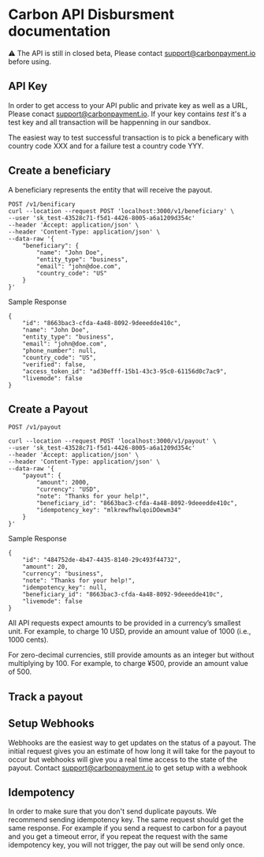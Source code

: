 # Carbon API Disbursment documentation
:warning: The API is still in closed beta, Please contact support@carbonpayment.io before using.

## API Key
In order to get access to your API public and private key as well as a URL, Please conact support@carbonpayment.io.
If your key contains _test_ it's a test key and all transaction will be happenning in our sandbox.

The easiest way to test successful transaction is to pick a beneficary with country code XXX and for a failure test a country code YYY.

## Create a beneficiary
A beneficiary represents the entity that will receive the payout.

```
POST /v1/benificary
curl --location --request POST 'localhost:3000/v1/beneficiary' \
--user 'sk_test-43528c71-f5d1-4426-8005-a6a1209d354c'
--header 'Accept: application/json' \
--header 'Content-Type: application/json' \
--data-raw '{
    "beneficiary": {
        "name": "John Doe",
        "entity_type": "business",
        "email": "john@doe.com",
        "country_code": "US"
    }
}'
```

Sample Response

```
{
    "id": "8663bac3-cfda-4a48-8092-9deeedde410c",
    "name": "John Doe",
    "entity_type": "business",
    "email": "john@doe.com",
    "phone_number": null,
    "country_code": "US",
    "verified": false,
    "access_token_id": "ad30efff-15b1-43c3-95c0-61156d0c7ac9",
    "livemode": false
}

```

## Create a Payout
```
POST /v1/payout

```
```
curl --location --request POST 'localhost:3000/v1/payout' \
--user 'sk_test-43528c71-f5d1-4426-8005-a6a1209d354c'
--header 'Accept: application/json' \
--header 'Content-Type: application/json' \
--data-raw '{
    "payout": {
        "amount": 2000,
        "currency": "USD",
        "note": "Thanks for your help!",
        "beneficiary_id": "8663bac3-cfda-4a48-8092-9deeedde410c",
        "idempotency_key": "mlkrewfhwlqoiDOewm34"
    }
}'
```

Sample Response

```
{
    "id": "484752de-4b47-4435-8140-29c493f44732",
    "amount": 20,
    "currency": "business",
    "note": "Thanks for your help!",
    "idempotency_key": null,
    "beneficiary_id": "8663bac3-cfda-4a48-8092-9deeedde410c",
    "livemode": false
}

```

All API requests expect amounts to be provided in a currency’s smallest unit. For example, to charge 10 USD, provide an amount value of 1000 (i.e., 1000 cents).

For zero-decimal currencies, still provide amounts as an integer but without multiplying by 100. For example, to charge ¥500, provide an amount value of 500.




## Track a payout

## Setup Webhooks

Webhooks are the easiest way to get updates on the status of a payout. The initial request gives you an estimate of how long it will take for the payout to occur but webhooks will give you a real time access to the state of the payout.
Contact support@carbonpayment.io to get setup with a webhook


## Idempotency
In order to make sure that you don't send duplicate payouts. We recommend sending idempotency key. The same request should get the same response. For example if you send a request to carbon for a payout and you get a timeout error, if you repeat the request with the same idempotency key, you will not trigger, the pay out will be send only once.



